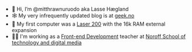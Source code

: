 - 👋 Hi, I’m @mitthrawnuruodo aka Lasse Hægland
- 🕸 My very infrequently updated blog is at [geek.no](https://www.geek.no/)
- 💾 My first computer was a [Laser 200](https://en.wikipedia.org/wiki/VTech_Laser_200) with the 16k RAM external expansion
- 👨‍🏫 I'm working as a [Front-end Development](https://www.noroff.no/en/studies/vocational-school/front-end-development) teacher at [Noroff School of technology and digital media](https://www.noroff.no/en/)
